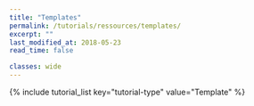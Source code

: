 ```yaml
---
title: "Templates"
permalink: /tutorials/ressources/templates/
excerpt: ""
last_modified_at: 2018-05-23
read_time: false

classes: wide
---
```


{% include tutorial_list key="tutorial-type" value="Template" %}
